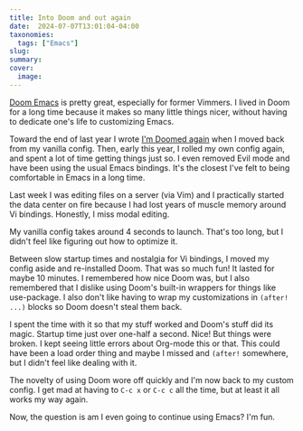 ```yaml
---
title: Into Doom and out again
date:  2024-07-07T13:01:04-04:00
taxonomies:
  tags: ["Emacs"]
slug: 
summary:
cover:
  image: 
---
```



[Doom Emacs](https://github.com/doomemacs/doomemacs) is pretty great, especially for former Vimmers. I lived in Doom for a long time because it makes so many little things nicer, without having to dedicate one's life to customizing Emacs.

Toward the end of last year I wrote [I'm Doomed again](/posts/2023/11/im-doomed-again) when I moved back from my vanilla config. Then, early this year, I rolled my own config again, and spent a lot of time getting things just so. I even removed Evil mode and have been using the usual Emacs bindings. It's the closest I've felt to being comfortable in Emacs in a long time.

Last week I was editing files on a server (via Vim) and I practically started the data center on fire because I had lost years of muscle memory around Vi bindings. Honestly, I miss modal editing.

My vanilla config takes around 4 seconds to launch. That's too long, but I didn't feel like figuring out how to optimize it. 

Between slow startup times and nostalgia for Vi bindings, I moved my config aside and re-installed Doom. That was so much fun! It lasted for maybe 10 minutes. I remembered how nice Doom was, but I also remembered that I dislike using Doom's built-in wrappers for things like use-package. I also don't like having to wrap my customizations in `(after! ...)` blocks so Doom doesn't steal them back.

I spent the time with it so that my stuff worked and Doom's stuff did its magic. Startup time just over one-half a second. Nice! But things were broken. I kept seeing little errors about Org-mode this or that. This could have been a load order thing and maybe I missed and `(after!` somewhere, but I didn't feel like dealing with it.

The novelty of using Doom wore off quickly and I'm now back to my custom config. I get mad at having to `C-c x` or `C-c c` all the time, but at least it all works my way again.

Now, the question is am I even going to continue using Emacs? I'm fun.